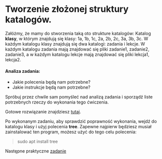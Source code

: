 # Tworzenie złożonej struktury katalogów.

Załóżmy, że mamy do stworzenia taką oto strukture katalogów:
Katalog **klasy**, w którym znajdują się klasy: 1a, 1b, 1c, 2a, 2b, 2c, 3a, 3b, 3c.
W każdym katalogu klasy znajdują się dwa katalogi: zadania i lekcje. W każdym katalogu zadania mają znajdować się pliki zadanie1, zadanie2, zadanie3, a w każdym katalogu lekcje mają znajdować się pliki lekcja1, lekcja2. 

#### Analiza zadania:

* Jakie polecenia będą nam potrzebne?
* Jakie instrukcje będą nam potrzebne?

Spróbuj przez chwile sam pomyśleć nad analizą zadania i sporządź liste potrzebnych rzeczy do wykonania tego ćwiczenia.

Gotowe rozwiązanie znajdziesz [tutaj](https://github.com/wojtek2kdev/Bash-lesson/blob/master/practice/Example_01.sh).

Po wykonanym zadaniu, aby sprawdzić poprawność wykonania, wejdź do katalogu klasy i użyj polecenia **tree**. Zapewne najpierw będziesz musiał zainstalować ten program, możesz użyć do tego celu polecenia:

> sudo apt install tree

Następne praktyczne [zadanie](https://github.com/wojtek2kdev/Bash-lesson/blob/master/Practice_02.md)
